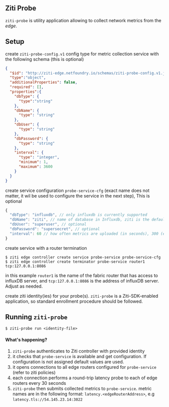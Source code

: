 Ziti Probe
----------

`ziti-probe` is utility application allowing to collect network metrics from the _edge_.

## Setup

create `ziti-probe-config.v1` config type for metric collection service with the following schema
 (this is optional)
```json
{
  "$id": "http://ziti-edge.netfoundry.io/schemas/ziti-probe-config.v1.json",
  "type":"object",
  "additionalProperties": false,
  "required": [],
  "properties":{
    "dbType": {
      "type":"string"
    },
    "dbName": {
      "type": "string"
    },
    "dbUser": {
      "type": "string"
    },
    "dbPassword": {
      "type": "string"
    },
    "interval": {
      "type": "integer",
      "minimum": 1,
      "maximum": 3600
    }
  }
}
```
create service configuration `probe-service-cfg` (exact name does not matter, 
it wil be used to configure the service in the next step), This is optional
```js
{
  "dbType": "influxdb", // only influxdb is currently supported 
  "dbName": "ziti", // name of database in Influxdb, ziti is the default
  "dbUser": "superuser", // optional
  "dbPassword": "supersecret", // optional
  "interval": 60 // how often metrics are uploaded (in seconds), 300 (every 5 minutes) is the default
}
```
create service with a router termination
```shell script
$ ziti edge controller create service probe-service probe-service-cfg
$ ziti edge controller create terminator probe-service router1 tcp:127.0.0.1:8086
```
in this example `router1` is the name of the fabric router that has access to influxDB server, 
and `tcp:127.0.0.1:8086` is the address of influxDB server. Adjust as needed.

create ziti identity(ies) for your probe(s). `ziti-probe` is a Ziti-SDK-enabled application, 
so standard enrollment procedure should be followed.

## Running `ziti-probe`

```shell script
$ ziti-probe run <identity-file>
```
 #### What's happening?
 1. `ziti-probe` authenticates to Ziti controller with provided identity
 1. it checks that `probe-service` is available and get configuration. 
 If configuration is not assigned default values are used.
 1. it opens connections to all edge routers configured for `probe-service` (refer to ziti policies)
 1. each connection performs a round-trip latency probe to each of edge routers every 30 seconds
 1. `ziti-probe` then submits collected metrics to `probe-service`. 
 metric names are in the following format: `latency.<edgeRouterAddress>`, e.g `latency.tls://54.145.23.14:3022`
